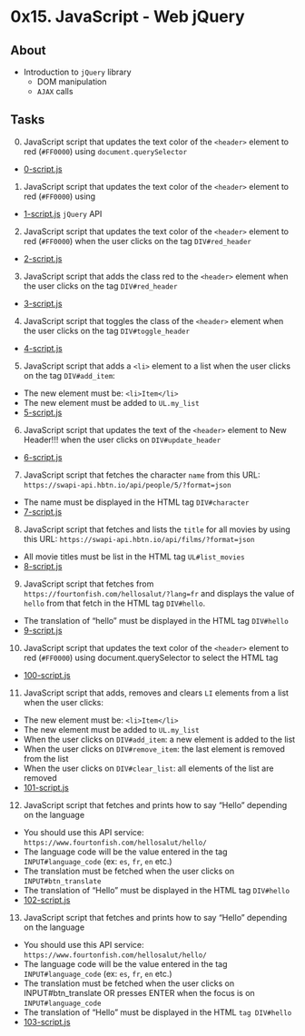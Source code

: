 # 0x15. JavaScript - Web jQuery

## About
* Introduction to `jQuery` library
  - DOM manipulation
  - `AJAX` calls

## Tasks
0. JavaScript script that updates the text color of the `<header>` element to red (`#FF0000`) using
`document.querySelector`
  * [0-script.js](0-script.js)
1. JavaScript script that updates the text color of the `<header>` element to red (`#FF0000`) using
  * [1-script.js](1-script.js)
`jQuery` API
2. JavaScript script that updates the text color of the `<header>` element to red (`#FF0000`) when the user clicks on the tag `DIV#red_header`
  * [2-script.js](2-script.js)
3.  JavaScript script that adds the class red to the `<header>` element when the user clicks on the tag `DIV#red_header`
  * [3-script.js](3-script.js)
4. JavaScript script that toggles the class of the `<header>` element when the user clicks on the tag `DIV#toggle_header`
  * [4-script.js](4-script.js)
5. JavaScript script that adds a `<li>` element to a list when the user clicks on the tag `DIV#add_item`:
  * The new element must be: `<li>Item</li>`
  * The new element must be added to `UL.my_list`
  * [5-script.js](5-script.js)
6. JavaScript script that updates the text of the `<header>` element to New Header!!! when the user clicks on `DIV#update_header`
  * [6-script.js](6-script.js)
7. JavaScript script that fetches the character `name` from this URL: `https://swapi-api.hbtn.io/api/people/5/?format=json`
  * The name must be displayed in the HTML tag `DIV#character`
  * [7-script.js](7-script.js)
8. JavaScript script that fetches and lists the `title` for all movies by using this URL: `https://swapi-api.hbtn.io/api/films/?format=json`
  * All movie titles must be list in the HTML tag `UL#list_movies`
  * [8-script.js](8-script.js)
9. JavaScript script that fetches from `https://fourtonfish.com/hellosalut/?lang=fr` and displays the value of `hello` from that fetch in the HTML tag `DIV#hello`.
  * The translation of “hello” must be displayed in the HTML tag `DIV#hello`
  * [9-script.js](9-script.js)
10. JavaScript script that updates the text color of the `<header>` element to red (`#FF0000`) using document.querySelector to select the HTML tag
  * [100-script.js](100-script.js)
11. JavaScript script that adds, removes and clears `LI` elements from a list when the user clicks:
  * The new element must be: `<li>Item</li>`
  * The new element must be added to `UL.my_list`
  * When the user clicks on `DIV#add_item`: a new element is added to the list
  * When the user clicks on `DIV#remove_item`: the last element is removed from the list
  * When the user clicks on `DIV#clear_list`: all elements of the list are removed
  * [101-script.js](101-script.js)
12. JavaScript script that fetches and prints how to say “Hello” depending on the language
  * You should use this API service: `https://www.fourtonfish.com/hellosalut/hello/`
  * The language code will be the value entered in the tag `INPUT#language_code` (ex: `es`, `fr`, `en` etc.)
  * The translation must be fetched when the user clicks on `INPUT#btn_translate`
  * The translation of “Hello” must be displayed in the HTML tag `DIV#hello`
  * [102-script.js](102-script.js)
13. JavaScript script that fetches and prints how to say “Hello” depending on the language
  * You should use this API service: `https://www.fourtonfish.com/hellosalut/hello/`
  * The language code will be the value entered in the tag `INPUT#language_code` (ex: `es`, `fr`, `en` etc.)
  * The translation must be fetched when the user clicks on INPUT#btn_translate OR presses ENTER when the focus is on `INPUT#language_code`
  * The translation of “Hello” must be displayed in the HTML `tag DIV#hello`
  * [103-script.js](103-script.js)
